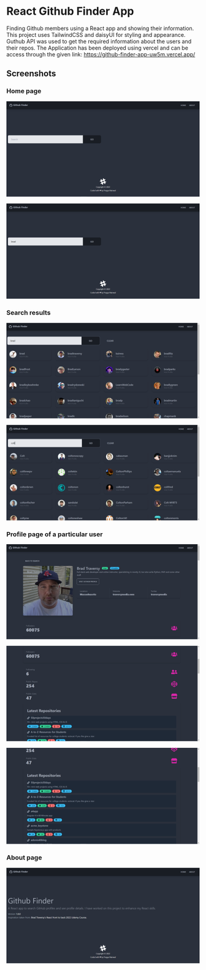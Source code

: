 
# React Github Finder App

Finding Github members using a React app and showing their information. This project uses TailwindCSS and daisyUI for styling and appearance. Guthub API was used to get the required information about the users and their repos.
The Application has been deployed using vercel and can be access through the given link: https://github-finder-app-uw5m.vercel.app/
## Screenshots

### Home page
![Home Page](https://github.com/iloveuniverse/github-finder-app/blob/main/screenshots/Screenshot%20(1971).png?raw=true)

![Home Page](https://github.com/iloveuniverse/github-finder-app/blob/main/screenshots/Screenshot%20(1972).png?raw=true)

### Search results
![Home Page](https://github.com/iloveuniverse/github-finder-app/blob/main/screenshots/Screenshot%20(1974).png?raw=true)

![Home Page](https://github.com/iloveuniverse/github-finder-app/blob/main/screenshots/Screenshot%20(1978).png?raw=true)

### Profile page of a particular user
![Home Page](https://github.com/iloveuniverse/github-finder-app/blob/main/screenshots/Screenshot%20(1975).png?raw=true)

![Home Page](https://github.com/iloveuniverse/github-finder-app/blob/main/screenshots/Screenshot%20(1976).png?raw=true)

![Home Page](https://github.com/iloveuniverse/github-finder-app/blob/main/screenshots/Screenshot%20(1977).png?raw=true)

### About page
![Home Page](https://github.com/iloveuniverse/github-finder-app/blob/main/screenshots/Screenshot%20(1979).png?raw=true)
